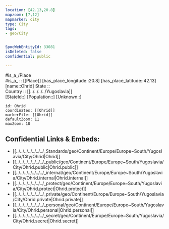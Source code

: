 ```yaml
---
location: [42.13,20.8] 
mapzoom: [7,12] 
mapmarker: city 
type: City
tags:
- geo/City


SpocWebEntityId: 33081
isDeleted: false
confidential: public

---
```

#is_a_/Place  
#is_a_ :: [[Place]] 
[has_place_longitude::20.8] 
[has_place_latitude::42.13] 
[name::Ohrid] 
State ::  
Country :: [[../../../../Yugoslavia]]  
[StateId::] 
[Population::] 
[Unknown::] 


```leaflet
id: Ohrid
coordinates: [[Ohrid]] 
markerFile: [[Ohrid]] 
defaultZoom: 11 
maxZoom: 18
```


## Confidential Links & Embeds: 
- [[../../../../../../../_Standards/geo/Continent/Europe/Europe~South/Yugoslavia/City/Ohrid|Ohrid]] 
- [[../../../../../../../_public/geo/Continent/Europe/Europe~South/Yugoslavia/City/Ohrid.public|Ohrid.public]] 
- [[../../../../../../../_internal/geo/Continent/Europe/Europe~South/Yugoslavia/City/Ohrid.internal|Ohrid.internal]] 
- [[../../../../../../../_protect/geo/Continent/Europe/Europe~South/Yugoslavia/City/Ohrid.protect|Ohrid.protect]] 
- [[../../../../../../../_private/geo/Continent/Europe/Europe~South/Yugoslavia/City/Ohrid.private|Ohrid.private]] 
- [[../../../../../../../_personal/geo/Continent/Europe/Europe~South/Yugoslavia/City/Ohrid.personal|Ohrid.personal]] 
- [[../../../../../../../_secret/geo/Continent/Europe/Europe~South/Yugoslavia/City/Ohrid.secret|Ohrid.secret]] 
